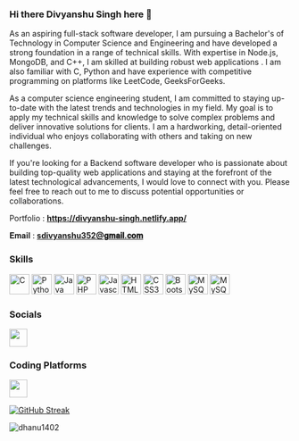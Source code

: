 ### Hi there Divyanshu Singh here 👋
As an aspiring full-stack software developer, I am pursuing a Bachelor's of Technology in Computer Science and Engineering and have developed a strong foundation in a range of technical skills. With expertise in  Node.js, MongoDB, and C++, I am skilled at building robust web applications . I am also familiar with C, Python and have experience with competitive programming on platforms like LeetCode, GeeksForGeeks.

As a computer science engineering student, I am committed to staying up-to-date with the latest trends and technologies in my field. My goal is to apply my technical skills and knowledge to solve complex problems and deliver innovative solutions for clients. I am a hardworking, detail-oriented individual who enjoys collaborating with others and taking on new challenges.

If you're looking for a Backend software developer who is passionate about building top-quality web applications and staying at the forefront of the latest technological advancements, I would love to connect with you. Please feel free to reach out to me to discuss potential opportunities or collaborations.

Portfolio : **https://divyanshu-singh.netlify.app/**


𝐄𝐦𝐚𝐢𝐥 : **sdivyanshu352@𝐠𝐦𝐚𝐢𝐥.𝐜𝐨𝐦**

### Skills

<p align="left">
<a href="https://docs.microsoft.com/en-us/cpp/?view=msvc-170" target="_blank" rel="noreferrer"><img src="https://raw.githubusercontent.com/danielcranney/readme-generator/main/public/icons/skills/c-colored.svg" width="36" height="36" alt="C" /></a>
<a href="https://www.python.org/" target="_blank" rel="noreferrer"><img src="https://raw.githubusercontent.com/danielcranney/readme-generator/main/public/icons/skills/python-colored.svg" width="36" height="36" alt="Python" /></a>
<a href="https://www.oracle.com/java/" target="_blank" rel="noreferrer"><img src="https://raw.githubusercontent.com/danielcranney/readme-generator/main/public/icons/skills/java-colored.svg" width="36" height="36" alt="Java" /></a>
<a href="https://www.php.net/" target="_blank" rel="noreferrer"><img src="https://raw.githubusercontent.com/danielcranney/readme-generator/main/public/icons/skills/php-colored.svg" width="36" height="36" alt="PHP" /></a>
<a href="https://developer.mozilla.org/en-US/docs/Web/JavaScript" target="_blank" rel="noreferrer"><img src="https://raw.githubusercontent.com/danielcranney/readme-generator/main/public/icons/skills/javascript-colored.svg" width="36" height="36" alt="Javascript" /></a>
<a href="https://developer.mozilla.org/en-US/docs/Glossary/HTML5" target="_blank" rel="noreferrer"><img src="https://raw.githubusercontent.com/danielcranney/readme-generator/main/public/icons/skills/html5-colored.svg" width="36" height="36" alt="HTML5" /></a>
<a href="https://www.w3.org/TR/CSS/#css" target="_blank" rel="noreferrer"><img src="https://raw.githubusercontent.com/danielcranney/readme-generator/main/public/icons/skills/css3-colored.svg" width="36" height="36" alt="CSS3" /></a>
<a href="https://getbootstrap.com/" target="_blank" rel="noreferrer"><img src="https://raw.githubusercontent.com/danielcranney/readme-generator/main/public/icons/skills/bootstrap-colored.svg" width="36" height="36" alt="Bootstrap" /></a>
<a href="https://www.mysql.com/" target="_blank" rel="noreferrer"><img src="https://raw.githubusercontent.com/danielcranney/readme-generator/main/public/icons/skills/mysql-colored.svg" width="36" height="36" alt="MySQL" /></a>
<a href="https://kotlinlang.org/docs/home.html" target="_blank" rel="noreferrer"><img src="https://raw.githubusercontent.com/danielcranney/readme-generator/main/public/icons/skills/kotlin-colored.svg" width="36" height="36" alt="MySQL" /></a>
</p>


### Socials

<p align="left">
  <a href="https://www.linkedin.com/in/divyanshu-singh-3b433119b/" target="_blank" rel="noreferrer"><img src="https://raw.githubusercontent.com/danielcranney/readme-generator/main/public/icons/socials/linkedin.svg" width="32" height="32" /></a>
</p>


### Coding Platforms
<p align="left">
<a href="https://leetcode.com/u/sdivyanshu5561/" target="_blank" rel="noreferrer"><img src="https://encrypted-tbn0.gstatic.com/images?q=tbn:ANd9GcQvhFQX5MMDl81fsQPbYdEnsO0g8d6QWdjQ5g&s" width="32" height="32" /></a>
  
</p>



<!--
**Divyanshu9794/Divyanshu9794** is a ✨ _special_ ✨ repository because its `README.md` (this file) appears on your GitHub profile.


Here are some ideas to get you started:

- 🔭 I’m currently working on ...
- 🌱 I’m currently learning ...
- 👯 I’m looking to collaborate on ...
- 🤔 I’m looking for help with ...
- 💬 Ask me about ...
- 📫 How to reach me: ...
- 😄 Pronouns: ...
- ⚡ Fun fact: ...
-->

[![GitHub Streak](https://streak-stats.demolab.com/?user=Divyanshu9794&theme=dark)](https://git.io/streak-stats)

<p align="left"> <img src="https://komarev.com/ghpvc/?username=Divyanshu9794&label=Profile%20views&color=0e75b6&style=flat" alt="dhanu1402" /> </p>
